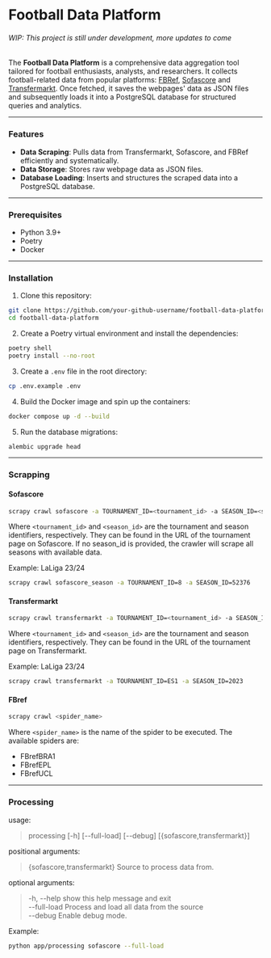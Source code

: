 # Football Data Platform 
###### _WIP: This project is still under development, more updates to come_

The **Football Data Platform** is a comprehensive data aggregation tool tailored for football enthusiasts, analysts, 
and researchers. It collects football-related data from popular platforms: 
[FBRef](https://fbref.com/), 
[Sofascore](sofascore.com) and 
[Transfermarkt](https://www.transfermarkt.com/). 
Once fetched, it saves the webpages' data as JSON files and subsequently loads it into a PostgreSQL database for 
structured queries and analytics.

---

### Features

- **Data Scraping**: Pulls data from Transfermarkt, Sofascore, and FBRef efficiently and systematically.
- **Data Storage**: Stores raw webpage data as JSON files.
- **Database Loading**: Inserts and structures the scraped data into a PostgreSQL database.

---

### Prerequisites

- Python 3.9+
- Poetry
- Docker

---

### Installation

1. Clone this repository:
```bash
git clone https://github.com/your-github-username/football-data-platform.git
cd football-data-platform
```

2. Create a Poetry virtual environment and install the dependencies:
```bash
poetry shell
poetry install --no-root
```

3. Create a `.env` file in the root directory:
```bash
cp .env.example .env
```

4. Build the Docker image and spin up the containers:
```bash
docker compose up -d --build
```

5. Run the database migrations:
```bash
alembic upgrade head
```

---

### Scrapping

#### Sofascore

```bash
scrapy crawl sofascore -a TOURNAMENT_ID=<tournament_id> -a SEASON_ID=<season_id>
```

Where `<tournament_id>` and `<season_id>` are the tournament and season identifiers, respectively.
They can be found in the URL of the tournament page on Sofascore. If no season_id is provided, the 
crawler will scrape all seasons with available data.

Example: LaLiga 23/24

```bash
scrapy crawl sofascore_season -a TOURNAMENT_ID=8 -a SEASON_ID=52376
```

#### Transfermarkt

```bash
scrapy crawl transfermarkt -a TOURNAMENT_ID=<tournament_id> -a SEASON_ID=<season_id>
```

Where `<tournament_id>` and `<season_id>` are the tournament and season identifiers, respectively.
They can be found in the URL of the tournament page on Transfermarkt.

Example: LaLiga 23/24

```bash
scrapy crawl transfermarkt -a TOURNAMENT_ID=ES1 -a SEASON_ID=2023
```

#### FBref

```bash
scrapy crawl <spider_name>
```

Where `<spider_name>` is the name of the spider to be executed.
The available spiders are:

- FBrefBRA1
- FBrefEPL
- FBrefUCL

---

### Processing

usage: 

> processing [-h] [--full-load] [--debug] [{sofascore,transfermarkt}]

positional arguments:

> {sofascore,transfermarkt} Source to process data from.

optional arguments:

> -h, --help            show this help message and exit  
  --full-load           Process and load all data from the source  
  --debug               Enable debug mode.

Example:
    
```bash
python app/processing sofascore --full-load
```